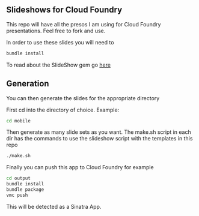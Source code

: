 ## Slideshows for Cloud Foundry

This repo will have all the presos I am using for Cloud Foundry presentations.
Feel free to fork and use.

In order to use these slides you will need to

``` ruby
bundle install
```

To read about the SlideShow gem go [here](http://slideshow.rubyforge.org/)

## Generation

You can then generate the slides for the appropriate directory

First cd into the directory of choice. Example:

``` bash
cd mobile
```

Then generate as many slide sets as you want.
The make.sh script in each dir has the commands to use the slideshow script with the templates in this repo

``` bash
./make.sh
```

Finally you can push this app to Cloud Foundry for example

``` bash
cd output
bundle install
bundle package
vmc push
```

This will be detected as a Sinatra App.
